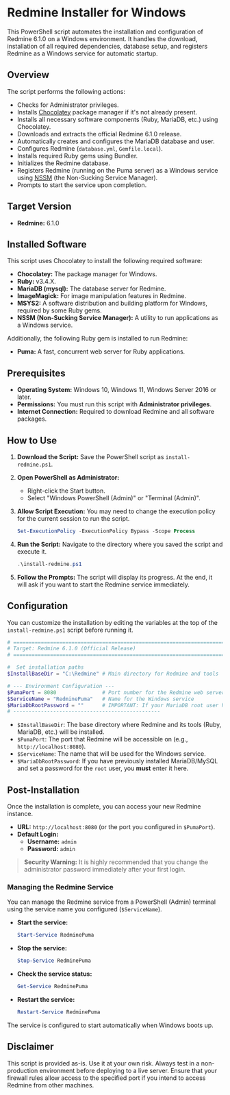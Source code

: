 # Redmine Installer for Windows

This PowerShell script automates the installation and configuration of Redmine 6.1.0 on a Windows environment. It handles the download, installation of all required dependencies, database setup, and registers Redmine as a Windows service for automatic startup.

## Overview

The script performs the following actions:
- Checks for Administrator privileges.
- Installs [Chocolatey](https://chocolatey.org/) package manager if it's not already present.
- Installs all necessary software components (Ruby, MariaDB, etc.) using Chocolatey.
- Downloads and extracts the official Redmine 6.1.0 release.
- Automatically creates and configures the MariaDB database and user.
- Configures Redmine (`database.yml`, `Gemfile.local`).
- Installs required Ruby gems using Bundler.
- Initializes the Redmine database.
- Registers Redmine (running on the Puma server) as a Windows service using [NSSM](https://nssm.cc/) (the Non-Sucking Service Manager).
- Prompts to start the service upon completion.

## Target Version

- **Redmine:** 6.1.0

## Installed Software

This script uses Chocolatey to install the following required software:

- **Chocolatey:** The package manager for Windows.
- **Ruby:** v3.4.X.
- **MariaDB (mysql):** The database server for Redmine.
- **ImageMagick:** For image manipulation features in Redmine.
- **MSYS2:** A software distribution and building platform for Windows, required by some Ruby gems.
- **NSSM (Non-Sucking Service Manager):** A utility to run applications as a Windows service.

Additionally, the following Ruby gem is installed to run Redmine:
- **Puma:** A fast, concurrent web server for Ruby applications.

## Prerequisites

- **Operating System:** Windows 10, Windows 11, Windows Server 2016 or later.
- **Permissions:** You must run this script with **Administrator privileges**.
- **Internet Connection:** Required to download Redmine and all software packages.

## How to Use

1.  **Download the Script:**
    Save the PowerShell script as `install-redmine.ps1`.

2.  **Open PowerShell as Administrator:**
    -   Right-click the Start button.
    -   Select "Windows PowerShell (Admin)" or "Terminal (Admin)".

3.  **Allow Script Execution:**
    You may need to change the execution policy for the current session to run the script.
    ```powershell
    Set-ExecutionPolicy -ExecutionPolicy Bypass -Scope Process
    ```

4.  **Run the Script:**
    Navigate to the directory where you saved the script and execute it.
    ```powershell
    .\install-redmine.ps1
    ```

5.  **Follow the Prompts:**
    The script will display its progress. At the end, it will ask if you want to start the Redmine service immediately.

## Configuration

You can customize the installation by editing the variables at the top of the `install-redmine.ps1` script before running it.

```powershell
# ==============================================================================
# Target: Redmine 6.1.0 (Official Release)
# ==============================================================================

#  Set installation paths 
$InstallBaseDir = "C:\Redmine" # Main directory for Redmine and tools

# --- Environment Configuration ---
$PumaPort = 8080               # Port number for the Redmine web server
$ServiceName = "RedminePuma"   # Name for the Windows service
$MariaDbRootPassword = ""      # IMPORTANT: If your MariaDB root user has a password, set it here.
# ------------------------------------------------
```

- `$InstallBaseDir`: The base directory where Redmine and its tools (Ruby, MariaDB, etc.) will be installed.
- `$PumaPort`: The port that Redmine will be accessible on (e.g., `http://localhost:8080`).
- `$ServiceName`: The name that will be used for the Windows service.
- `$MariaDbRootPassword`: If you have previously installed MariaDB/MySQL and set a password for the `root` user, you **must** enter it here.

## Post-Installation

Once the installation is complete, you can access your new Redmine instance.

- **URL:** `http://localhost:8080` (or the port you configured in `$PumaPort`).
- **Default Login:**
  - **Username:** `admin`
  - **Password:** `admin`

> **Security Warning:** It is highly recommended that you change the administrator password immediately after your first login.

### Managing the Redmine Service

You can manage the Redmine service from a PowerShell (Admin) terminal using the service name you configured (`$ServiceName`).

- **Start the service:**
  ```powershell
  Start-Service RedminePuma
  ```

- **Stop the service:**
  ```powershell
  Stop-Service RedminePuma
  ```

- **Check the service status:**
  ```powershell
  Get-Service RedminePuma
  ```

- **Restart the service:**
  ```powershell
  Restart-Service RedminePuma
  ```

The service is configured to start automatically when Windows boots up.

## Disclaimer

This script is provided as-is. Use it at your own risk. Always test in a non-production environment before deploying to a live server. Ensure that your firewall rules allow access to the specified port if you intend to access Redmine from other machines.